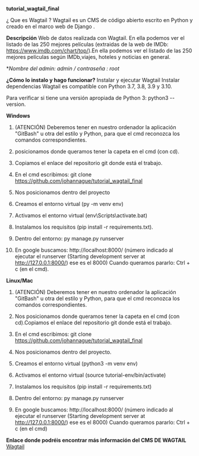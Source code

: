 **tutorial_wagtail_final**

¿ Que es Wagtail ? Wagtail es un CMS de código abierto escrito en Python y creado en el marco web de Django .



**Descripción**
Web de datos realizada con Wagtail. En ella podemos ver el listado de las 250 mejores películas (extraidas de la web de IMDb: https://www.imdb.com/chart/top/).En ella podemos ver el listado de las 250 mejores películas según IMDb,viajes, hoteles y noticias en general.

**Nombre del admin: admin / contraseña : root*

**¿Cómo lo instalo y hago funcionar?**
Instalar y ejecutar Wagtail
Instalar dependencias Wagtail es compatible con Python 3.7, 3.8, 3.9 y 3.10. 

Para verificar si tiene una versión apropiada de Python 3:
python3 --version.

**Windows**
1. (ATENCIÓN) Deberemos tener en nuestro ordenador la aplicación "GitBash" u otra del estilo y Python, para que el cmd reconozca los comandos correspondientes.

1. posicionamos donde queramos tener la capeta en el cmd (con cd).
1. Copiamos el enlace del repositorio git donde está el trabajo.
1. En el cmd escribimos: git clone https://github.com/johannague/tutorial_wagtail_final
1. Nos posicionamos dentro del proyecto
1. Creamos el entorno virtual (py -m venv env)
1. Activamos el entorno virtual (env\Scripts\activate.bat)
1. Instalamos los requisitos (pip install -r requirements.txt).
1. Dentro del entorno: py manage.py runserver
1. En google buscamos: http://localhost:8000/ (número indicado al ejecutar el runserver (Starting development server at http://127.0.0.1:8000/) ese es el 8000)
Cuando queramos pararlo: Ctrl + c (en el cmd).

**Linux/Mac**
1. (ATENCIÓN) Deberemos tener en nuestro ordenador la aplicación "GitBash" u otra del estilo y Python, para que el cmd reconozca los comandos correspondientes.

1. Nos posicionamos donde queramos tener la capeta en el cmd (con cd).Copiamos el enlace del repositorio git donde está el trabajo.
1. En el cmd escribimos: git clone https://github.com/johannague/tutorial_wagtail_final
1. Nos posicionamos dentro del proyecto.
1. Creamos el entorno virtual (python3 -m venv env)
1. Activamos el entorno virtual (source tutorial-env/bin/activate)
1. Instalamos los requisitos (pip install -r requirements.txt)
1. Dentro del entorno: py manage.py runserver
1. En google buscamos: http://localhost:8000/ (número indicado al ejecutar el runserver (Starting development server at http://127.0.0.1:8000/) ese es el 8000)
Cuando queramos pararlo: Ctrl + c (en el cmd)

**Enlace donde podréis encontrar más información del CMS DE WAGTAIL**
[Wagtail](https://wagtail.org/)

